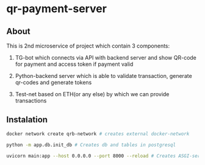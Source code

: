 # qr-payment-server

## About

This is 2nd microservice of project which contain 3 components:

1) TG-bot which connects via API with backend server and show QR-code for payment and access token if payment valid

2) Python-backend server which is able to validate transaction, generate qr-codes and generate tokens

3) Test-net based on ETH(or any else) by which we can provide transactions

## Instalation

```bash
docker network create qrb-network # creates external docker-network
```

```bash
python -m app.db.init_db # Creates db and tables in postgresql
```

```bash
uvicorn main:app --host 0.0.0.0 --port 8000 --reload # Creates ASGI-server. Ready to client interaction
```
